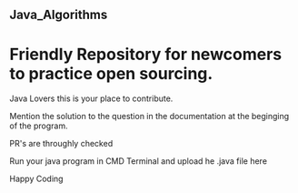 ## Java_Algorithms 
# Friendly Repository for newcomers to practice open sourcing.
Java Lovers this is your place to contribute.

Mention the solution to the question in the documentation at the beginging of the program.

PR's are throughly checked

Run your java program in CMD Terminal and upload he .java file here

Happy Coding

